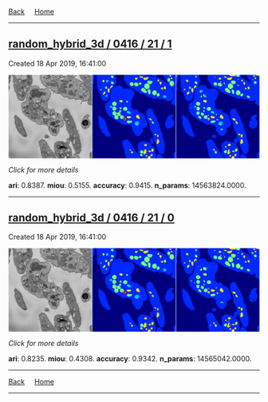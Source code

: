 
[Back](..)&nbsp;&nbsp;&nbsp;&nbsp;&nbsp;[Home](https://leapmanlab.github.io/snapshots)

---

<div class="summary"><a href="1"><h2>random_hybrid_3d / 0416 / 21 / 1</h2></a><p>Created 18 Apr 2019, 16:41:00
</p><a href="1"><img src="1/media/summary.png" align="center"></a><p>
<i>Click for more details</i>
</p></div>

**ari**: 0.8387. **miou**: 0.5155. **accuracy**: 0.9415. **n_params**: 14563824.0000. 

---

<div class="summary"><a href="0"><h2>random_hybrid_3d / 0416 / 21 / 0</h2></a><p>Created 18 Apr 2019, 16:41:00
</p><a href="0"><img src="0/media/summary.png" align="center"></a><p>
<i>Click for more details</i>
</p></div>

**ari**: 0.8235. **miou**: 0.4308. **accuracy**: 0.9342. **n_params**: 14565042.0000. 

---

[Back](..)&nbsp;&nbsp;&nbsp;&nbsp;&nbsp;[Home](https://leapmanlab.github.io/snapshots)

---